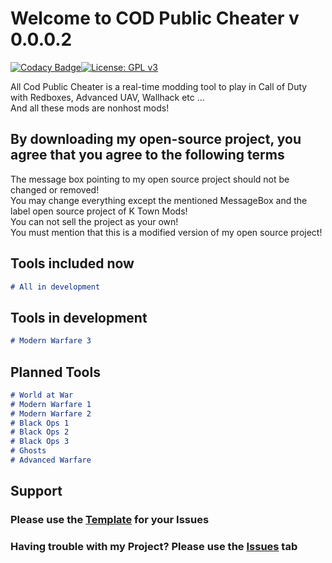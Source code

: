 # Welcome to COD Public Cheater v 0.0.0.2

[![Codacy Badge](https://api.codacy.com/project/badge/Grade/204fdd1fb89547358a90bfdda4c7eabe)](https://app.codacy.com/app/K_Town_Mods/COD-Public-Cheater?utm_source=github.com&utm_medium=referral&utm_content=ktownmods/COD-Public-Cheater&utm_campaign=Badge_Grade_Dashboard)[![License: GPL v3](https://img.shields.io/badge/License-GPL%20v3-blue.svg)](https://github.com/ktownmods/COD-Public-Cheater/blob/master/LICENSE)



All Cod Public Cheater is a real-time modding tool to play in Call of Duty with Redboxes, Advanced UAV, Wallhack etc ...<br>
And all these mods are nonhost mods! 

## By downloading my open-source project, you agree that you agree to the following terms

The message box pointing to my open source project should not be changed or removed!<br>
You may change everything except the mentioned MessageBox and the label open source project of K Town Mods!<br>
You can not sell the project as your own!<br>
You must mention that this is a modified version of my open source project!

## Tools included now
```markdown
# All in development

```
## Tools in development
```markdown
# Modern Warfare 3
```

## Planned Tools
```markdown
# World at War
# Modern Warfare 1
# Modern Warfare 2
# Black Ops 1
# Black Ops 2
# Black Ops 3
# Ghosts
# Advanced Warfare
```

## Support

### Please use the [Template](https://github.com/ktownmods/All-COD-Public-Cheater/blob/master/github/ISSUES-TEMPLATE.md) for your Issues
### Having trouble with my Project? Please use the [Issues](https://github.com/ktownmods/All-COD-Public-Cheater/issues) tab
